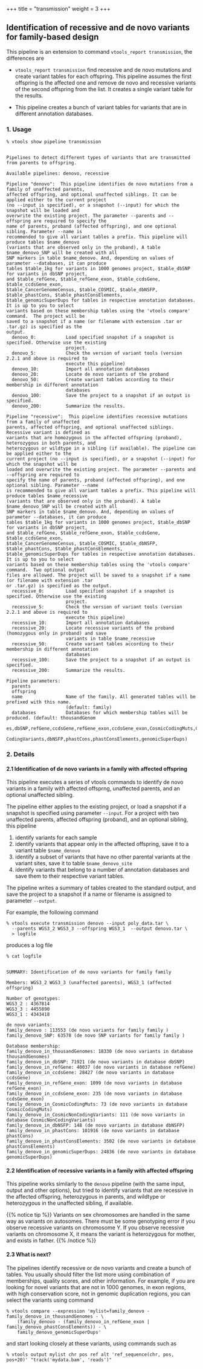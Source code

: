 +++
title = "transmission"
weight = 3
+++


## Identification of recessive and de novo variants for family-based design 


This pipeline is an extension to command `vtools_report transmission`, the differences are 



*   `vtools_report transmission` find recessive and de novo mutations and create variant tables for each offspring. This pipeline assumes the first offspring is the affected one and remove de novo and recessive variants of the second offspring from the list. It creates a single variant table for the results. 

*   This pipeline creates a bunch of variant tables for variants that are in different annotation databases. 



### 1. Usage

    % vtools show pipeline transmission
    

    Pipelines to detect different types of variants that are transmitted from parents to offspring.
    
    Available pipelines: denovo, recessive
    
    Pipeline "denovo":  This pipeline identifies de novo mutations from a family of unaffected parents,
    affected offspring, and optional unaffected siblings. It can be applied either to the current project
    (no --input is specified), or a snapshot (--input) for which the snapshot will be loaded and
    overwrite the existing project. The parameter --parents and --offspring are required to specify the
    name of parents, proband (affected offspring), and one optional sibling. Parameter --name is
    recommended to give all variant tables a prefix. This pipeline will produce tables $name_denovo
    (variants that are observed only in the proband), A table $name_denovo_SNP will be created with all
    SNP markers in table $name_denovo. And, depending on values of parameter --databases, it can produce
    tables $table_1kg for variants in 1000 genomes project, $table_dbSNP for variants in dbSNP project,
    and $table_refGene, $table_refGene_exon, $table_ccdsGene, $table_ccdsGene_exon,
    $table_CancerGenomeCensus, $table_COSMIC, $table_dbNSFP, $table_phastCons, $table_phastConsElements,
    $table_genomicSuperDups for tables in respective annotation databases. It is up to you to select
    variants based on these membership tables using the 'vtools compare' command.  The project will be
    saved to a snapshot if a name (or filename with extension .tar or .tar.gz) is specified as the
    output.
      denovo_0:           Load specified snapshot if a snapshot is specified. Otherwise use the existing
                          project.
      denovo_5:           Check the version of variant tools (version 2.2.1 and above is required to
                          execute this pipeline)
      denovo_10:          Import all annotation databases
      denovo_20:          Locate de novo variants of the proband
      denovo_50:          Create variant tables according to their membership in different annotation
                          databases
      denovo_100:         Save the project to a snapshot if an output is specified.
      denovo_200:         Summarize the results.
    
    Pipeline "recessive":  This pipeline identifies recessive mutations from a family of unaffected
    parents, affected offspring, and optional unaffected siblings. Recessive variant is defined as
    variants that are homozygous in the affected offspring (proband), heterozygous in both parents, and
    heterozygous or wildtype in a sibling (if available). The pipeline can be applied either to the
    current project (no --input is specified), or a snapshot (--input) for which the snapshot will be
    loaded and overwrite the existing project. The parameter --parents and --offspring are required to
    specify the name of parents, proband (affected offspring), and one optional sibling. Parameter --name
    is recommended to give all variant tables a prefix. This pipeline will produce tables $name_recessive
    (variants that are observed only in the proband). A table $name_denovo_SNP will be created with all
    SNP markers in table $name_denovo. And, depending on values of parameter --databases, it can produce
    tables $table_1kg for variants in 1000 genomes project, $table_dbSNP for variants in dbSNP project,
    and $table_refGene, $table_refGene_exon, $table_ccdsGene, $table_ccdsGene_exon,
    $table_CancerGenomeCensus, $table_COSMIC, $table_dbNSFP, $table_phastCons, $table_phastConsElements,
    $table_genomicSuperDups for tables in respective annotation databases. It is up to you to select
    variants based on these membership tables using the 'vtools compare' command.  Two optional output
    files are allowed. The project will be saved to a snapshot if a name (or filename with extension .tar
    or .tar.gz) is specified as the output.
      recessive_0:        Load specified snapshot if a snapshot is specified. Otherwise use the existing
                          project.
      recessive_5:        Check the version of variant tools (version 2.2.1 and above is required to
                          execute this pipeline)
      recessive_10:       Import all annotation databases
      recessive_20:       Locate recessive variants of the proband (homozygous only in proband) and save
                          variants in table $name_recessive
      recessive_50:       Create variant tables according to their membership in different annotation
                          databases
      recessive_100:      Save the project to a snapshot if an output is specified.
      recessive_200:      Summarize the results.
    
    Pipeline parameters:
      parents
      offspring
      name                Name of the family. All generated tables will be prefixed with this name.
                          (default: family)
      databases           Databases for which membership tables will be produced. (default: thousandGenom
                          es,dbSNP,refGene,ccdsGene,refGene_exon,ccdsGene_exon,CosmicCodingMuts,CosmicNon
                          CodingVariants,dbNSFP,phastCons,phastConsElements,genomicSuperDups)
    



### 2. Details

#### 2.1 Identification of de novo variants in a family with affected offspring

This pipeline executes a series of vtools commands to identify de novo variants in a family with affected offsprng, unaffected parents, and an optional unaffected sibling. 

The pipeline either applies to the existing project, or load a snapshot if a snapshot is specified using parameter `--input`. For a project with two unaffected parents, affected offspring (proband), and an optional sibling, this pipeline 



1.  identify variants for each sample 
2.  identify variants that appear only in the affected offspring, save it to a variant table `$name_denovo` 
3.  identify a subset of variants that have no other parental variants at the variant sites, save it to table `$name_denovo_site` 
4.  identify variants that belong to a number of annotation databases and save them to their respective variant tables. 

The pipeline writes a summary of tables created to the standard output, and save the project to a snapshot if a name or filename is assigned to parameter `--output`. 

For example, the following command 



    % vtools execute transmission denovo --input poly_data.tar \
      --parents WGS3_2 WGS3_3 --offspring WGS3_1  --output denovo.tar \
      > logfile
    

produces a log file 



    % cat logfile
    

    SUMMARY: Identification of de novo variants for family family
    
    Members: WGS3_2 WGS3_3 (unaffected parents), WGS3_1 (affected offspring)
    
    Number of genotypes:
    WGS3_2 : 4367814 
    WGS3_3 : 4455890
    WGS3_1 : 4343418
    
    de novo variants:
    family_denovo : 113553 (de novo variants for family family )
    family_denovo_SNP: 63578 (de novo SNP variants for family family )
    
    Database membership:
    family_denovo_in_thousandGenomes: 18330 (de novo variants in database thousandGenomes)
    family_denovo_in_dbSNP: 71921 (de novo variants in database dbSNP)
    family_denovo_in_refGene: 40037 (de novo variants in database refGene)
    family_denovo_in_ccdsGene: 28427 (de novo variants in database ccdsGene)
    family_denovo_in_refGene_exon: 1099 (de novo variants in database refGene_exon)
    family_denovo_in_ccdsGene_exon: 235 (de novo variants in database ccdsGene_exon)
    family_denovo_in_CosmicCodingMuts: 73 (de novo variants in database CosmicCodingMuts)
    family_denovo_in_CosmicNonCodingVariants: 111 (de novo variants in database CosmicNonCodingVariants)
    family_denovo_in_dbNSFP: 148 (de novo variants in database dbNSFP)
    family_denovo_in_phastCons: 101916 (de novo variants in database phastCons)
    family_denovo_in_phastConsElements: 3502 (de novo variants in database phastConsElements)
    family_denovo_in_genomicSuperDups: 24836 (de novo variants in database genomicSuperDups)
    



#### 2.2 Identification of recessive variants in a family with affected offspring

This pipeline works similarly to the `denovo` pipeline (with the same input, output and other options), but tried to identify variants that are recessive in the affected offspring, heterozygous in parents, and wildtype or heterozygous in the unaffected sibling, if available. 


{{% notice tip %}}
Variants on sex chromosomes are handled in the same way as variants on autosomes. There must be some genotyping error if you observe recessive variants on chromosome Y. If you observe recessive variants on chromosome X, it means the variant is heterozygous for mother, and exists in father. 
{{% /notice %}}


#### 2.3 What is next?

The pipelines identify recessive or de novo variants and create a bunch of tables. You usually should filter the list more using combination of memberships, quality scores, and other information. For example, if you are looking for novel variants that are not in 1000 genomes, in exon regions, with high conservation score, not in genomic duplication regions, you can select the variants using command 



    % vtools compare --expression 'mylist=family_denovo - family_denovo_in_thousandGenomes - \
        (family_denovo - (family_denovo_in_refGene_exon | family_denovo_phastConsElements)) - \
        family_denovo_genomicSuperDups'
    

and start looking closely at these variants, using commands such as 



    % vtools output mylist chr pos ref alt 'ref_sequence(chr, pos, pos+20)' "track('mydata.bam', 'reads')"